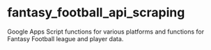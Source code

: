 # fantasy_football_api_scraping
Google Apps Script functions for various platforms and functions for Fantasy Football league and player data.
